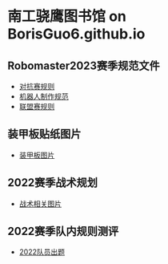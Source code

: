 # 南工骁鹰图书馆 on BorisGuo6.github.io
<!---
- 👋 Hi, I’m @BorisGuo6
- 👀 I’m interested in C#/C++/Python/Rust
- 🌱 I’m currently learning STM32/SLAM/ROS
- 💞️ I’m looking to collaborate on Embedded & My Robot 
- 📫 How to reach me @501295806QQ
--->
<!---
BorisGuo6/BorisGuo6 is a ✨ special ✨ repository because its `README.md` (this file) appears on your GitHub profile.
You can click the Preview link to take a look at your changes.
--->
## Robomaster2023赛季规范文件
- [对抗赛规则](https://github.com/BorisGuo6/BorisGuo6.github.io/blob/main/2023%E8%B5%9B%E5%AD%A3%E8%A7%84%E8%8C%83%E6%96%87%E4%BB%B6/RoboMaster%202023%20%E6%9C%BA%E7%94%B2%E5%A4%A7%E5%B8%88%E8%B6%85%E7%BA%A7%E5%AF%B9%E6%8A%97%E8%B5%9B%E6%AF%94%E8%B5%9B%E8%A7%84%E5%88%99%E6%89%8B%E5%86%8CV1.0%20%EF%BC%8820221026%EF%BC%89.pdf)
- [机器人制作规范](https://github.com/BorisGuo6/BorisGuo6.github.io/blob/main/2023%E8%B5%9B%E5%AD%A3%E8%A7%84%E8%8C%83%E6%96%87%E4%BB%B6/RoboMaster%202023%20%E6%9C%BA%E7%94%B2%E5%A4%A7%E5%B8%88%E9%AB%98%E6%A0%A1%E7%B3%BB%E5%88%97%E8%B5%9B%E6%9C%BA%E5%99%A8%E4%BA%BA%E5%88%B6%E4%BD%9C%E8%A7%84%E8%8C%83%E6%89%8B%E5%86%8C%20V1.0%EF%BC%8820221026%EF%BC%89.pdf)
- [联盟赛规则](https://github.com/BorisGuo6/BorisGuo6.github.io/blob/main/2023%E8%B5%9B%E5%AD%A3%E8%A7%84%E8%8C%83%E6%96%87%E4%BB%B6/RoboMaster%202023%20%E6%9C%BA%E7%94%B2%E5%A4%A7%E5%B8%88%E9%AB%98%E6%A0%A1%E8%81%94%E7%9B%9F%E8%B5%9B%E6%AF%94%E8%B5%9B%E8%A7%84%E5%88%99%E6%89%8B%E5%86%8C%20V1.0%EF%BC%8820221026%EF%BC%89.pdf)

## 装甲板贴纸图片
- [装甲板图片](https://github.com/BorisGuo6/BorisGuo6.github.io/tree/main/Armor%202020)

## 2022赛季战术规划
- [战术相关图片](https://github.com/BorisGuo6/BorisGuo6.github.io/tree/main/%E6%93%8D%E4%BD%9C%E6%89%8B_%E6%88%98%E6%9C%AF)

## 2022赛季队内规则测评
- [2022队员出题](https://github.com/BorisGuo6/BorisGuo6.github.io/tree/main/%E8%A7%84%E5%88%99%E6%B5%8B%E8%AF%84)
